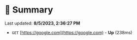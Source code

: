 # 📖 Summary
Last updated: **8/5/2023, 2:36:27 PM**

- `GET` [https://google.com](https://google.com) - **Up** (238ms)
